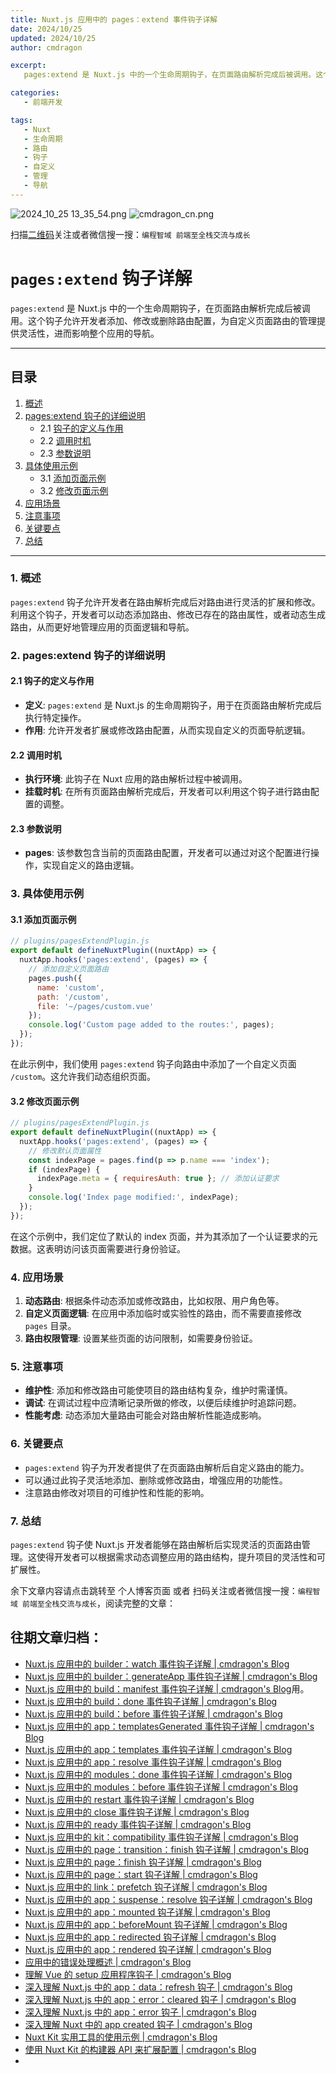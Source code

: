 ```yaml
---
title: Nuxt.js 应用中的 pages：extend 事件钩子详解
date: 2024/10/25
updated: 2024/10/25
author: cmdragon

excerpt:
   pages:extend 是 Nuxt.js 中的一个生命周期钩子，在页面路由解析完成后被调用。这个钩子允许开发者添加、修改或删除路由配置，为自定义页面路由的管理提供灵活性，进而影响整个应用的导航。

categories:
   - 前端开发

tags:
   - Nuxt
   - 生命周期
   - 路由
   - 钩子
   - 自定义
   - 管理
   - 导航
---
```


<img src="https://static.amd794.com/blog/images/2024_10_25 13_35_54.png@blog" title="2024_10_25 13_35_54.png" alt="2024_10_25 13_35_54.png"/>


<img src="https://static.amd794.com/blog/images/cmdragon_cn.png" title="cmdragon_cn.png" alt="cmdragon_cn.png"/>


扫描[二维码](https://static.amd794.com/blog/images/cmdragon_cn.png)关注或者微信搜一搜：`编程智域 前端至全栈交流与成长`

# `pages:extend` 钩子详解

`pages:extend` 是 Nuxt.js 中的一个生命周期钩子，在页面路由解析完成后被调用。这个钩子允许开发者添加、修改或删除路由配置，为自定义页面路由的管理提供灵活性，进而影响整个应用的导航。

---

## 目录

1. [概述](#1-概述)
2. [pages:extend 钩子的详细说明](#2-pagesextend-钩子的详细说明)
   - 2.1 [钩子的定义与作用](#21-钩子的定义与作用)
   - 2.2 [调用时机](#22-调用时机)
   - 2.3 [参数说明](#23-参数说明)
3. [具体使用示例](#3-具体使用示例)
   - 3.1 [添加页面示例](#31-添加页面示例)
   - 3.2 [修改页面示例](#32-修改页面示例)
4. [应用场景](#4-应用场景)
5. [注意事项](#5-注意事项)
6. [关键要点](#6-关键要点)
7. [总结](#7-总结)

---

### 1. 概述

`pages:extend` 钩子允许开发者在路由解析完成后对路由进行灵活的扩展和修改。利用这个钩子，开发者可以动态添加路由、修改已存在的路由属性，或者动态生成路由，从而更好地管理应用的页面逻辑和导航。

### 2. pages:extend 钩子的详细说明

#### 2.1 钩子的定义与作用

- **定义**: `pages:extend` 是 Nuxt.js 的生命周期钩子，用于在页面路由解析完成后执行特定操作。
- **作用**: 允许开发者扩展或修改路由配置，从而实现自定义的页面导航逻辑。

#### 2.2 调用时机

- **执行环境**: 此钩子在 Nuxt 应用的路由解析过程中被调用。
- **挂载时机**: 在所有页面路由解析完成后，开发者可以利用这个钩子进行路由配置的调整。

#### 2.3 参数说明

- **pages**: 该参数包含当前的页面路由配置，开发者可以通过对这个配置进行操作，实现自定义的路由逻辑。

### 3. 具体使用示例

#### 3.1 添加页面示例

```javascript
// plugins/pagesExtendPlugin.js
export default defineNuxtPlugin((nuxtApp) => {
  nuxtApp.hooks('pages:extend', (pages) => {
    // 添加自定义页面路由
    pages.push({
      name: 'custom',
      path: '/custom',
      file: '~/pages/custom.vue'
    });
    console.log('Custom page added to the routes:', pages);
  });
});
```

在此示例中，我们使用 `pages:extend` 钩子向路由中添加了一个自定义页面 `/custom`。这允许我们动态组织页面。

#### 3.2 修改页面示例

```javascript
// plugins/pagesExtendPlugin.js
export default defineNuxtPlugin((nuxtApp) => {
  nuxtApp.hooks('pages:extend', (pages) => {
    // 修改默认页面属性
    const indexPage = pages.find(p => p.name === 'index');
    if (indexPage) {
      indexPage.meta = { requiresAuth: true }; // 添加认证要求
    }
    console.log('Index page modified:', indexPage);
  });
});
```

在这个示例中，我们定位了默认的 index 页面，并为其添加了一个认证要求的元数据。这表明访问该页面需要进行身份验证。

### 4. 应用场景

1. **动态路由**: 根据条件动态添加或修改路由，比如权限、用户角色等。
2. **自定义页面逻辑**: 在应用中添加临时或实验性的路由，而不需要直接修改 `pages` 目录。
3. **路由权限管理**: 设置某些页面的访问限制，如需要身份验证。

### 5. 注意事项

- **维护性**: 添加和修改路由可能使项目的路由结构复杂，维护时需谨慎。
- **调试**: 在调试过程中应清晰记录所做的修改，以便后续维护时追踪问题。
- **性能考虑**: 动态添加大量路由可能会对路由解析性能造成影响。

### 6. 关键要点

- `pages:extend` 钩子为开发者提供了在页面路由解析后自定义路由的能力。
- 可以通过此钩子灵活地添加、删除或修改路由，增强应用的功能性。
- 注意路由修改对项目的可维护性和性能的影响。

### 7. 总结

`pages:extend` 钩子使 Nuxt.js 开发者能够在路由解析后实现灵活的页面路由管理。这使得开发者可以根据需求动态调整应用的路由结构，提升项目的灵活性和可扩展性。

余下文章内容请点击跳转至 个人博客页面 或者 扫码关注或者微信搜一搜：`编程智域 前端至全栈交流与成长`，阅读完整的文章：

## 往期文章归档：

- [Nuxt.js 应用中的 builder：watch 事件钩子详解 | cmdragon's Blog](https://blog.cmdragon.cn/posts/fa5b7db36d2d/)
- [Nuxt.js 应用中的 builder：generateApp 事件钩子详解 | cmdragon's Blog](https://blog.cmdragon.cn/posts/adc96aee3b3c/)
- [Nuxt.js 应用中的 build：manifest 事件钩子详解 | cmdragon's Blog](https://blog.cmdragon.cn/posts/523de9001247/)用。
- [Nuxt.js 应用中的 build：done 事件钩子详解 | cmdragon's Blog](https://blog.cmdragon.cn/posts/41dece9c782c/)
- [Nuxt.js 应用中的 build：before 事件钩子详解 | cmdragon's Blog](https://blog.cmdragon.cn/posts/eb2bd3bbfab8/)
- [Nuxt.js 应用中的 app：templatesGenerated 事件钩子详解 | cmdragon's Blog](https://blog.cmdragon.cn/posts/b76b5d553a8b/)
- [Nuxt.js 应用中的 app：templates 事件钩子详解 | cmdragon's Blog](https://blog.cmdragon.cn/posts/ace6c53275c4/)
- [Nuxt.js 应用中的 app：resolve 事件钩子详解 | cmdragon's Blog](https://blog.cmdragon.cn/posts/9ea12f07cc2a/)
- [Nuxt.js 应用中的 modules：done 事件钩子详解 | cmdragon's Blog](https://blog.cmdragon.cn/posts/397fbad66fab/)
- [Nuxt.js 应用中的 modules：before 事件钩子详解 | cmdragon's Blog](https://blog.cmdragon.cn/posts/5b5669bca701/)
- [Nuxt.js 应用中的 restart 事件钩子详解 | cmdragon's Blog](https://blog.cmdragon.cn/posts/25888bf37a0f/)
- [Nuxt.js 应用中的 close 事件钩子详解 | cmdragon's Blog](https://blog.cmdragon.cn/posts/ec1665a791a5/)
- [Nuxt.js 应用中的 ready 事件钩子详解 | cmdragon's Blog](https://blog.cmdragon.cn/posts/37d771762c8f/)
- [Nuxt.js 应用中的 kit：compatibility 事件钩子详解 | cmdragon's Blog](https://blog.cmdragon.cn/posts/52224e8e71ec/)
- [Nuxt.js 应用中的 page：transition：finish 钩子详解 | cmdragon's Blog](https://blog.cmdragon.cn/posts/80acaed2b809/)
- [Nuxt.js 应用中的 page：finish 钩子详解 | cmdragon's Blog](https://blog.cmdragon.cn/posts/2e422732f13a/)
- [Nuxt.js 应用中的 page：start 钩子详解 | cmdragon's Blog](https://blog.cmdragon.cn/posts/9876204f1a7b/)
- [Nuxt.js 应用中的 link：prefetch 钩子详解 | cmdragon's Blog](https://blog.cmdragon.cn/posts/3821d8f8b93e/)
- [Nuxt.js 应用中的 app：suspense：resolve 钩子详解 | cmdragon's Blog](https://blog.cmdragon.cn/posts/aca9f9d7692b/)
- [Nuxt.js 应用中的 app：mounted 钩子详解 | cmdragon's Blog](https://blog.cmdragon.cn/posts/a07f12bddf8c/)
- [Nuxt.js 应用中的 app：beforeMount 钩子详解 | cmdragon's Blog](https://blog.cmdragon.cn/posts/bbdca1e3d9a5/)
- [Nuxt.js 应用中的 app：redirected 钩子详解 | cmdragon's Blog](https://blog.cmdragon.cn/posts/c83b294c7a07/)
- [Nuxt.js 应用中的 app：rendered 钩子详解 | cmdragon's Blog](https://blog.cmdragon.cn/posts/26479872ffdc/)
- [应用中的错误处理概述 | cmdragon's Blog](https://blog.cmdragon.cn/posts/5c9b317a962a/)
- [理解 Vue 的 setup 应用程序钩子 | cmdragon's Blog](https://blog.cmdragon.cn/posts/405db1302a23/)
- [深入理解 Nuxt.js 中的 app：data：refresh 钩子 | cmdragon's Blog](https://blog.cmdragon.cn/posts/6f0c4f34bc45/)
- [深入理解 Nuxt.js 中的 app：error：cleared 钩子 | cmdragon's Blog](https://blog.cmdragon.cn/posts/732d62232fb8/)
- [深入理解 Nuxt.js 中的 app：error 钩子 | cmdragon's Blog](https://blog.cmdragon.cn/posts/cb83a085e7a4/)
- [深入理解 Nuxt 中的 app created 钩子 | cmdragon's Blog](https://blog.cmdragon.cn/posts/188ad06ef45a/)
- [Nuxt Kit 实用工具的使用示例 | cmdragon's Blog](https://blog.cmdragon.cn/posts/a66da411afd2/)
- [使用 Nuxt Kit 的构建器 API 来扩展配置 | cmdragon's Blog](https://blog.cmdragon.cn/posts/f6e87c3cf111/)
-

